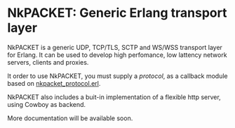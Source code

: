 # NkPACKET: Generic Erlang transport layer

NkPACKET is a generic UDP, TCP/TLS, SCTP and WS/WSS transport layer for Erlang. It can be used to develop high perfomance, low lattency network servers, clients and proxies. 

It order to use NkPACKET, you must supply a _protocol_, as a callback module based on [nkpacket_protocol.erl](src/nkpacket_protocol.erl).

NkPACKET also includes a buit-in implementation of a flexible http server, using Cowboy as backend.

More documentation will be available soon.

